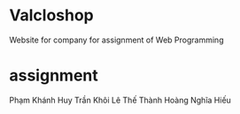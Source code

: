 # Valcloshop
Website for company for assignment of Web Programming
# assignment
Phạm Khánh Huy
Trần Khôi
Lê Thế Thành
Hoàng Nghĩa Hiếu
